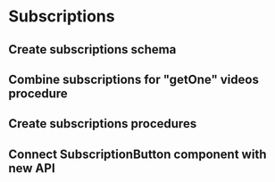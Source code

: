 # Subscriptions

## Create subscriptions schema

## Combine subscriptions for "getOne" videos procedure

## Create subscriptions procedures

## Connect SubscriptionButton component with new API
